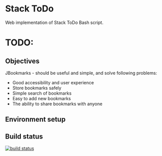 Stack ToDo
==========

Web implementation of Stack ToDo Bash script.


# TODO:

Objectives
----------

JBookmarks - should be useful and simple, and solve following problems:

* Good accessibility and user experience
* Store bookmarks safely
* Simple search of bookmarks
* Easy to add new bookmarks
* The ability to share bookmarks with anyone

Environment setup
-----------------

Build status
------------
[![build status](https://travis-ci.org/IRus/JBookmarks.svg)](https://travis-ci.org/IRus/JBookmarks)
